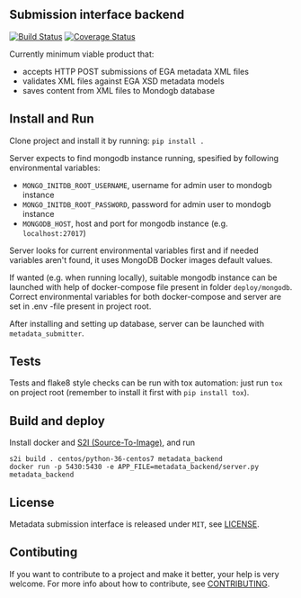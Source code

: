 ## Submission interface backend

[![Build Status](https://travis-ci.org/CSCfi/metadata-submitter.svg?branch=master)](https://travis-ci.org/CSCfi/metadata-submitter)
[![Coverage Status](https://coveralls.io/repos/github/CSCfi/metadata-submitter/badge.svg?branch=master)](https://coveralls.io/github/CSCfi/metadata-submitter?branch=master)

Currently minimum viable product that:
- accepts HTTP POST submissions of EGA metadata XML files 
- validates XML files against EGA XSD metadata models 
- saves content from XML files to Mondogb database

## Install and Run

Clone project and install it by running: `pip install .`

Server expects to find mongodb instance running, spesified by following environmental variables:
- `MONGO_INITDB_ROOT_USERNAME`, username for admin user to mondogb instance
- `MONGO_INITDB_ROOT_PASSWORD`, password for admin user to mondogb instance
- `MONGODB_HOST`, host and port for mongodb instance (e.g. `localhost:27017`)

Server looks for current environmental variables first and if needed variables aren't found, it uses MongoDB Docker images default values.

If wanted (e.g. when running locally), suitable mongodb instance can be launched with help of docker-compose file present in folder `deploy/mongodb`. Correct environmental variables for both docker-compose and server are set in .env -file present in project root.

After installing and setting up database, server can be launched with `metadata_submitter`.

## Tests

Tests and flake8 style checks can be run with tox automation: just run `tox` on project root (remember to install it first with `pip install tox`).

## Build and deploy

Install docker and [S2I (Source-To-Image)](https://github.com/openshift/source-to-image), and run
```
s2i build . centos/python-36-centos7 metadata_backend
docker run -p 5430:5430 -e APP_FILE=metadata_backend/server.py metadata_backend
```

## License

Metadata submission interface is released under `MIT`, see [LICENSE](LICENSE).

## Contibuting

If you want to contribute to a project and make it better, your help is very welcome. For more info about how to contribute, see [CONTRIBUTING](CONTRIBUTING.md).
